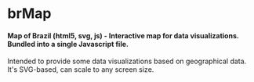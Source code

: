 brMap
======

#### Map of Brazil (html5, svg, js) - Interactive map for data visualizations. Bundled into a single Javascript file.

Intended to provide some data visualizations based on geographical data. It's SVG-based, can scale to any screen size.
